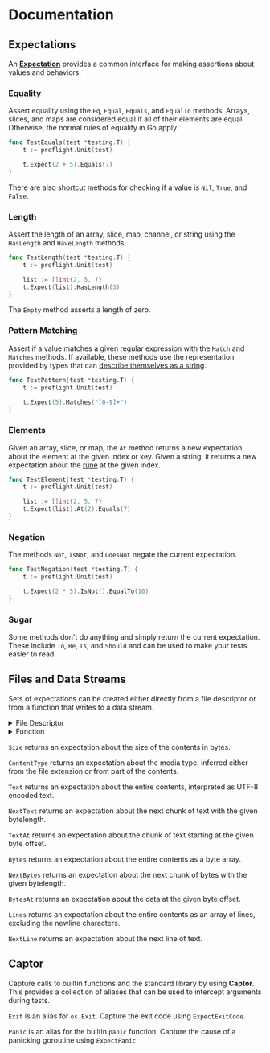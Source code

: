 # Documentation

## Expectations

An [**Expectation**](https://pkg.go.dev/vincent.click/pkg/preflight/expect#Expectation) provides a common interface for making assertions about values and behaviors.

### Equality

Assert equality using the `Eq`, `Equal`, `Equals`, and `EqualTo` methods. Arrays, slices, and maps are considered equal if all of their elements are equal. Otherwise, the normal rules of equality in Go apply.

```go
func TestEquals(test *testing.T) {
    t := preflight.Unit(test)

    t.Expect(2 + 5).Equals(7)
}
```

There are also shortcut methods for checking if a value is `Nil`, `True`, and `False`.

### Length

Assert the length of an array, slice, map, channel, or string using the `HasLength` and `HaveLength` methods.

```go
func TestLength(test *testing.T) {
    t := preflight.Unit(test)

    list := []int{2, 5, 7}
    t.Expect(list).HasLength(3)
}
```

The `Empty` method asserts a length of zero.

### Pattern Matching

Assert if a value matches a given regular expression with the `Match` and `Matches` methods. If available, these methods use the representation provided by types that can [describe themselves as a string](https://pkg.go.dev/fmt#Stringer).

```go
func TestPattern(test *testing.T) {
    t := preflight.Unit(test)

    t.Expect(5).Matches("[0-9]+")
}
```

### Elements

Given an array, slice, or map, the `At` method returns a new expectation about the element at the given index or key. Given a string, it returns a new expectation about the [rune](https://golang.org/ref/spec#Rune_literals) at the given index.

```go
func TestElement(test *testing.T) {
    t := preflight.Unit(test)

    list := []int{2, 5, 7}
    t.Expect(list).At(2).Equals(7)
}
```

### Negation

The methods `Not`, `IsNot`, and `DoesNot` negate the current expectation.

```go
func TestNegation(test *testing.T) {
    t := preflight.Unit(test)

    t.Expect(2 * 5).IsNot().EqualTo(10)
}
```

### Sugar

Some methods don't do anything and simply return the current expectation. These include `To`, `Be`, `Is`, and `Should` and can be used to make your tests easier to read.

## Files and Data Streams

Sets of expectations can be created either directly from a file descriptor or from a function that writes to a data stream.

<details>
<summary>File Descriptor</summary>


```go
func TestFile(test *testing.T) {
    t := preflight.Unit(test)

    file, err := os.Open("file.txt")
    if err != nil {
        panic(err)
    }

    f := t.ExpectFile(file)
    defer f.Close()

    f.ContentType().Equals("text/plain")
}
```

</details>

<details>
<summary>Function</summary>


```go
func TestWritable(test *testing.T) {
    t := preflight.Unit(test)

    f := t.ExpectWritten(func (w *os.File) {
        if _, err := w.Write("text"); err != nil {
            panic(err)
        }
    })
    defer f.Close()

    f.ContentType().Equals("text/plain")
}
```

</details>

`Size` returns an expectation about the size of the contents in bytes.

`ContentType` returns an expectation about the media type, inferred either from the file extension or from part of the contents.

`Text` returns an expectation about the entire contents, interpreted as UTF-8 encoded text.

`NextText` returns an expectation about the next chunk of text with the given bytelength.

`TextAt` returns an expectation about the chunk of text starting at the given byte offset.

`Bytes` returns an expectation about the entire contents as a byte array.

`NextBytes` returns an expectation about the next chunk of bytes with the given bytelength.

`BytesAt` returns an expectation about the data at the given byte offset.

`Lines` returns an expectation about the entire contents as an array of lines, excluding the newline characters.

`NextLine` returns an expectation about the next line of text.

## Captor

Capture calls to builtin functions and the standard library by using **Captor**. This provides a collection of aliases that can be used to intercept arguments during tests.

`Exit` is an alias for `os.Exit`. Capture the exit code using `ExpectExitCode`.

`Panic` is an alias for the builtin `panic` function. Capture the cause of a panicking goroutine using `ExpectPanic`
